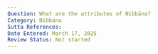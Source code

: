 ```yaml
---
Question: What are the attributes of Nibbāna?
Category: Nibbāna
Sutta References:
Date Entered: March 17, 2025
Review Status: Not started
---
```

